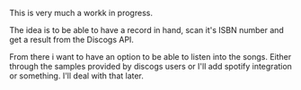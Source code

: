 This is very much a workk in progress.

The idea is to be able to have a record in hand, scan it's ISBN number and get a result from the Discogs API.

From there i want to have an option to be able to listen into the songs. Either through the samples provided by discogs users or I'll add spotify integration or something. I'll deal with that later.
